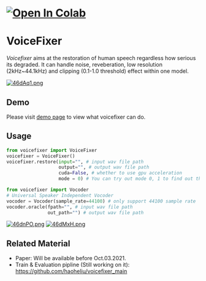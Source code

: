 # [![Open In Colab](https://colab.research.google.com/assets/colab-badge.svg)](https://colab.research.google.com/drive/1HYYUepIsl2aXsdET6P_AmNVXuWP1MCMf?usp=sharing)

# VoiceFixer
*Voicefixer* aims at the restoration of human speech regardless how serious its degraded. It can handle noise, reveberation, low resolution (2kHz~44.1kHz) and clipping (0.1-1.0 threshold) effect within one model.

[![46dAq1.png](https://z3.ax1x.com/2021/09/26/46dAq1.png)](https://imgtu.com/i/46dAq1)

## Demo

Please visit [demo page](https://haoheliu.github.io/demopage-voicefixer/) to view what voicefixer can do.

## Usage
```python
from voicefixer import VoiceFixer
voicefixer = VoiceFixer()
voicefixer.restore(input="", # input wav file path
                   output="", # output wav file path
                   cuda=False, # whether to use gpu acceleration
                   mode = 0) # You can try out mode 0, 1 to find out the best result

from voicefixer import Vocoder
# Universal Speaker Independent Vocoder
vocoder = Vocoder(sample_rate=44100) # only support 44100 sample rate
vocoder.oracle(fpath="", # input wav file path
               out_path="") # output wav file path
```



[![46dnPO.png](https://z3.ax1x.com/2021/09/26/46dnPO.png)](https://imgtu.com/i/46dnPO)
[![46dMxH.png](https://z3.ax1x.com/2021/09/26/46dMxH.png)](https://imgtu.com/i/46dMxH)


## Related Material

- Paper: Will be available before Oct.03.2021.
- Train & Evaluation pipline (Still working on it): https://github.com/haoheliu/voicefixer_main











